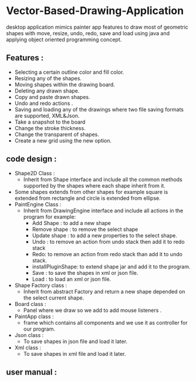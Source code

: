 # Vector-Based-Drawing-Application
desktop application mimics painter app features to draw most of geometric shapes with move, resize, undo, redo, save and load using java and applying object oriented programming concept.


## Features :
  - Selecting a certain outline color and fill color.
  - Resizing any of the shapes.
  - Moving shapes within the drawing board.
  - Deleting any drawn shape.
  - Copy and paste drawn shapes.
  - Undo and redo actions .
  - Saving and loading any of the drawings where two file saving formats are supported, XML&Json.
  - Take a snapshot to the board 
  - Change the stroke thickness. 
  - Change the transparent of shapes.
  - Create a new grid using the new option.
  
## code design :
  - Shape2D Class :
    - Inherit from Shape interface and include all the common methods supported by the shapes where each shape inherit from it. 
  - Some shapes extends from other shapes for example square is extended from rectangle and circle is extended from ellipse. 
  - PaintEngine Class :
    - Inherit from DrawingEngine interface and include all actions in the program for example:
      - Add Shape : to add a new shape
      - Remove shape : to remove the select shape
      - Update shape : to add a new properties to the select shape.
      - Undo : to remove an action from undo stack then add it to redo stack
      - Redo: to remove an action from redo stack than add it to undo stack.
      - installPluginShape: to extend shape jar and add it to the program.
      - Save : to save the shapes in xml or json file.
      - Load : to load an xml or json file. 
  - Shape Factory class :
    - Inherit from abstract Factory and return a new shape depended on the select current shape. 
  - Board class :
    - Panel where we draw so we add to add mouse listeners .
  - PaintApp class :
    - frame which contains all components and we use it as controller for our program. 
  - Json class  :
    - To save shapes in json file and load it later. 
  - Xml class :
    - To save shapes in xml file and load it later. 
    
## user manual :
  
